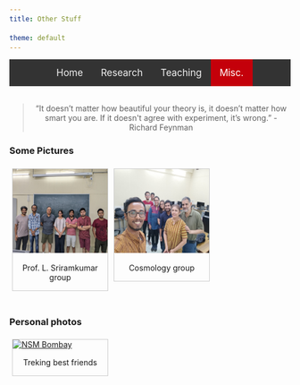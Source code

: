 ```yaml
---
title: Other Stuff

theme: default
---
```

<style>
    
/* Add a black background color to the top navigation */
.topnav {
  background-color: #333;
  overflow: hidden;
  display:flex;
  justify-content:center;
}

/* Style the links inside the navigation bar */
.topnav a {
  float: left;
  color: #f2f2f2;
  text-align: center;
  padding: 14px 16px;
  text-decoration: none;
  font-size: 17px;
}

/* Change the color of links on hover */
.topnav a:hover {
  background-color: #ddd;
  color: black;
}

/* Add a color to the active/current link */
.topnav a.active {
  background-color: #c4000a;
  color: white;
}

div.gallery {
  margin: 5px;
  float: left;
  border: 1px solid #ccc;
  width: 170px;
}

div.gallery:hover {
  border: 1px solid #777;
}

div.gallery img {
  width: 100%;
  height: 150px;
}

div.desc {
  padding: 15px;
  text-align: center;
}

.div2 {
  clear: left;
}

</style>
<div class="topnav">
<div>
  <a href="index.html">Home</a>
  <a href="res_pub_conf.html">Research</a>
  <a href="teaching.html">Teaching</a>
  <a class="active" href="misc.html">Misc.</a>
</div>
</div>
<br>

> <div align="center"> <p> “It doesn’t matter how beautiful your theory is, it doesn’t matter how smart you are. If it doesn't agree with experiment, it’s wrong.” - Richard Feynman </p> </div>

### Some Pictures
<div>


<div class="gallery">
  <a target="_blank" href="img/gallery/cnsdiitk.jpeg">
    <img src="img/gallery/lab.jpg" alt="CNSD Kanpur" width="600" height="400">
  </a>
  <div class="desc">Prof. L. Sriramkumar group</div>
</div>

<div class="gallery">
  <a target="_blank" href="img/gallery/tubml1.jpeg">
    <img src="img/gallery/lab2.jpg" alt="TUBML Group" width="600" height="400">
  </a>
  <div class="desc">Cosmology group</div>
</div>


</div>



<div class="div2">

<br>

<h3>Personal photos</h3>

<div class="gallery">
  <a target="_blank" href="img/gallery/nsmbombay.jpg">
    <img src="img/gallery/bff.jpg" alt="NSM Bombay" width="600" height="400">
  </a>
  <div class="desc">Treking best friends</div>
</div>
<!--<ol>
<li><a href="https://dashing-kiwi-f01.notion.site/Random-stuff-I-find-extremely-interesting-and-or-useful-bdf4d7b424a440beac9458d986d56aac)">Random stuff I find extremely interesting and/or useful</a>.</li>

<li><a href="https://www.gnu.org/software/gsl/doc/html/index.html">GNU Scientific Library (GSL)</a> - a very important numerical C/C++ library.</li>
  
<li>A benchmark suite for workstations - see <a href="https://github.com/dhrubajyoti98/HPPWB">here</a>.</li>

<li>The definitive OpenMP resource : <a href="https://youtube.com/playlist?list=PLLX-Q6B8xqZ8n8bwjGdzBJ25X2utwnoEG">"A Hands-On Introduction to OpenMP"</a>.</li>
  
<li>A collection of OpenACC resources : <a href="https://drive.google.com/drive/folders/12oNwTvN4Dns6pTldCJArB1tQn7AuBwQM?usp=sharing">[OpenACC slides]</a>.</li>

</ol>

</div>
-->

